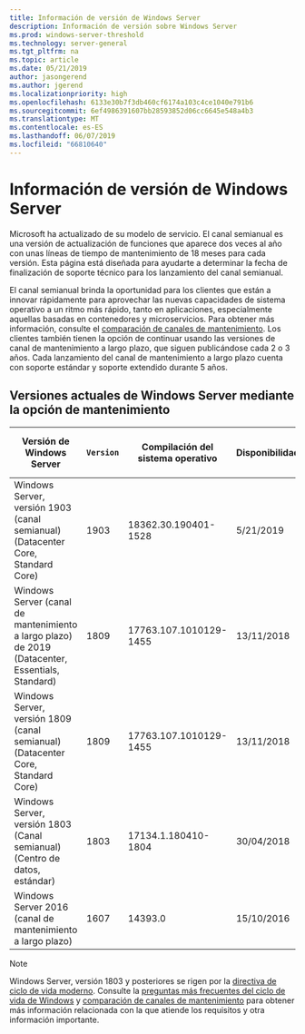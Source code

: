 ```yaml
---
title: Información de versión de Windows Server
description: Información de versión sobre Windows Server
ms.prod: windows-server-threshold
ms.technology: server-general
ms.tgt_pltfrm: na
ms.topic: article
ms.date: 05/21/2019
author: jasongerend
ms.author: jgerend
ms.localizationpriority: high
ms.openlocfilehash: 6133e30b7f3db460cf6174a103c4ce1040e791b6
ms.sourcegitcommit: 6ef4986391607bb28593852d06cc6645e548a4b3
ms.translationtype: MT
ms.contentlocale: es-ES
ms.lasthandoff: 06/07/2019
ms.locfileid: "66810640"
---
```

# <a name="windows-server-release-information"></a>Información de versión de Windows Server

Microsoft ha actualizado de su modelo de servicio. El canal semianual es una versión de actualización de funciones que aparece dos veces al año con unas líneas de tiempo de mantenimiento de 18 meses para cada versión. Esta página está diseñada para ayudarte a determinar la fecha de finalización de soporte técnico para los lanzamiento del canal semianual.

El canal semianual brinda la oportunidad para los clientes que están a innovar rápidamente para aprovechar las nuevas capacidades de sistema operativo a un ritmo más rápido, tanto en aplicaciones, especialmente aquellas basadas en contenedores y microservicios. Para obtener más información, consulte el [comparación de canales de mantenimiento](../get-started-19/servicing-channels-19.md). Los clientes también tienen la opción de continuar usando las versiones de canal de mantenimiento a largo plazo, que siguen publicándose cada 2 o 3 años. Cada lanzamiento del canal de mantenimiento a largo plazo cuenta con soporte estándar y soporte extendido durante 5 años.

## <a name="windows-server-current-versions-by-servicing-option"></a>Versiones actuales de Windows Server mediante la opción de mantenimiento

| Versión de Windows Server | `Version` | Compilación del sistema operativo | Disponibilidad | Fecha de finalización del soporte estándar|Fecha de finalización del soporte extendido |
|----------------|---------|----------|----------|---------|----------|
| Windows Server, versión 1903 (canal semianual) (Datacenter Core, Standard Core) | 1903  | 18362.30.190401-1528 | 5/21/2019 | 12/08/2020 | Nota de revisión |
|Windows Server (canal de mantenimiento a largo plazo) de 2019 (Datacenter, Essentials, Standard)|1809|17763.107.1010129-1455|13/11/2018|9/1/2024|9/1/2029|
|Windows Server, versión 1809 (canal semianual) (Datacenter Core, Standard Core)|1809|17763.107.1010129-1455|13/11/2018|5/12/2020|Nota de revisión|
| Windows Server, versión 1803 (Canal semianual) (Centro de datos, estándar)| 1803 |17134.1.180410-1804 |30/04/2018| 12/11/2019|Nota de revisión|
| Windows Server 2016 (canal de mantenimiento a largo plazo)| 1607 | 14393.0 | 15/10/2016 |11/01/2022| 11/1/2027|

> [!NOTE]
> Windows Server, versión 1803 y posteriores se rigen por la [directiva de ciclo de vida moderno](https://support.microsoft.com/help/30881). Consulte la [preguntas más frecuentes del ciclo de vida de Windows](https://support.microsoft.com/help/18581/lifecycle-faq-windows-products) y [comparación de canales de mantenimiento](../get-started-19/servicing-channels-19.md) para obtener más información relacionada con la que atiende los requisitos y otra información importante.
